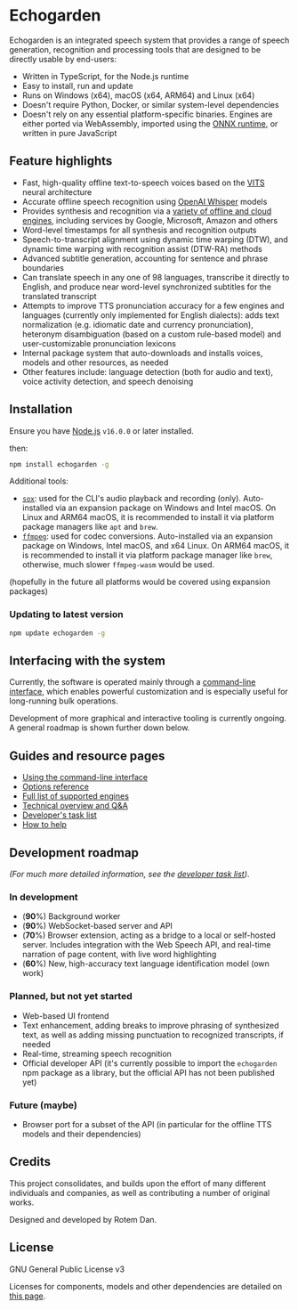 # Echogarden

Echogarden is an integrated speech system that provides a range of speech generation, recognition and processing tools that are designed to be directly usable by end-users:

* Written in TypeScript, for the Node.js runtime
* Easy to install, run and update
* Runs on Windows (x64), macOS (x64, ARM64) and Linux (x64)
* Doesn't require Python, Docker, or similar system-level dependencies
* Doesn't rely on any essential platform-specific binaries. Engines are either ported via WebAssembly, imported using the [ONNX runtime](https://onnxruntime.ai/), or written in pure JavaScript

## Feature highlights

* Fast, high-quality offline text-to-speech voices based on the [VITS](https://github.com/jaywalnut310/vits) neural architecture
* Accurate offline speech recognition using [OpenAI Whisper](https://openai.com/research/whisper) models
* Provides synthesis and recognition via a [variety of offline and cloud engines](docs/Engines.md), including services by Google, Microsoft, Amazon and others
* Word-level timestamps for all synthesis and recognition outputs
* Speech-to-transcript alignment using dynamic time warping (DTW), and dynamic time warping with recognition assist (DTW-RA) methods
* Advanced subtitle generation, accounting for sentence and phrase boundaries
* Can translate speech in any one of 98 languages, transcribe it directly to English, and produce near word-level synchronized subtitles for the translated transcript
* Attempts to improve TTS pronunciation accuracy for a few engines and languages (currently only implemented for English dialects): adds text normalization (e.g. idiomatic date and currency pronunciation), heteronym disambiguation (based on a custom rule-based model) and user-customizable pronunciation lexicons
* Internal package system that auto-downloads and installs voices, models and other resources, as needed
* Other features include: language detection (both for audio and text), voice activity detection, and speech denoising

## Installation

Ensure you have [Node.js](https://nodejs.org/) `v16.0.0` or later installed.

then:
```bash
npm install echogarden -g
```

Additional tools:
* [`sox`](https://sourceforge.net/projects/sox/): used for the CLI's audio playback and recording (only). Auto-installed via an expansion package on Windows and Intel macOS. On Linux and ARM64 macOS, it is recommended to install it via platform package managers like `apt` and `brew`.
* [`ffmpeg`](https://ffmpeg.org/download.html): used for codec conversions. Auto-installed via an expansion package on Windows, Intel macOS, and x64 Linux. On ARM64 macOS, it is recommended to install it via platform package manager like `brew`, otherwise, much slower `ffmpeg-wasm` would be used.

(hopefully in the future all platforms would be covered using expansion packages)

### Updating to latest version

```bash
npm update echogarden -g
```

## Interfacing with the system

Currently, the software is operated mainly through a [command-line interface](docs/CLI.md), which enables powerful customization and is especially useful for long-running bulk operations.

Development of more graphical and interactive tooling is currently ongoing. A general roadmap is shown further down below.

## Guides and resource pages

* [Using the command-line interface](docs/CLI.md)
* [Options reference](docs/Options.md)
* [Full list of supported engines](docs/Engines.md)
* [Technical overview and Q&A](docs/Technical.md)
* [Developer's task list](docs/Tasklist.md)
* [How to help](docs/Development.md)

## Development roadmap

_(For much more detailed information, see the [developer task list](docs/Tasklist.md))_.

### In development

* (**90**%) Background worker
* (**90**%) WebSocket-based server and API
* (**70**%) Browser extension, acting as a bridge to a local or self-hosted server. Includes integration with the Web Speech API, and real-time narration of page content, with live word highlighting
* (**60**%) New, high-accuracy text language identification model (own work)

### Planned, but not yet started

* Web-based UI frontend
* Text enhancement, adding breaks to improve phrasing of synthesized text, as well as adding missing punctuation to recognized transcripts, if needed
* Real-time, streaming speech recognition
* Official developer API (it's currently possible to import the `echogarden` npm package as a library, but the official API has not been published yet)

### Future (maybe)

* Browser port for a subset of the API (in particular for the offline TTS models and their dependencies)

## Credits

This project consolidates, and builds upon the effort of many different individuals and companies, as well as contributing a number of original works.

Designed and developed by Rotem Dan.

## License

GNU General Public License v3

Licenses for components, models and other dependencies are detailed on [this page](docs/Licenses.md).
